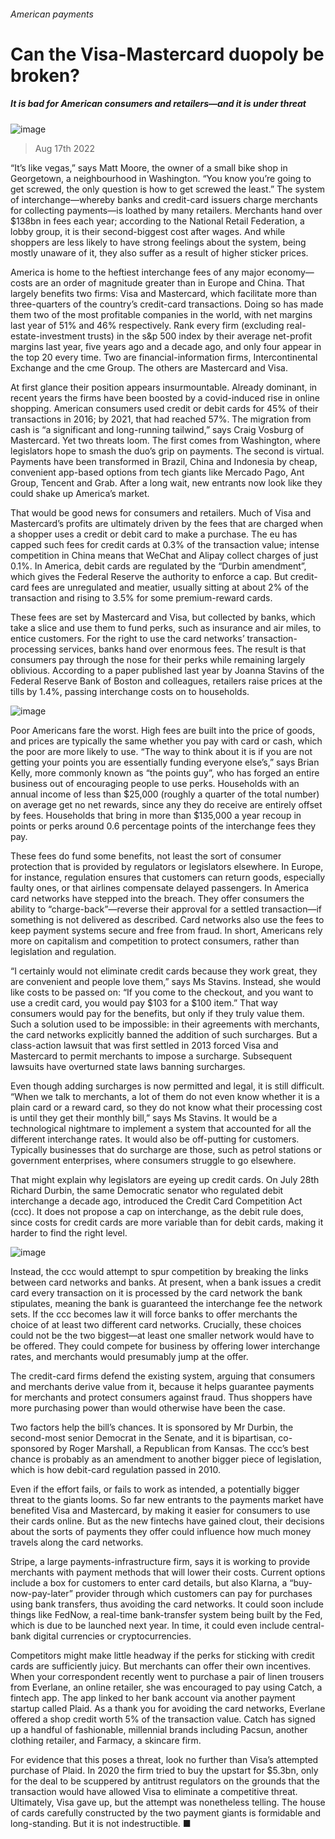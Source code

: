 ###### American payments
# Can the Visa-Mastercard duopoly be broken? 
##### It is bad for American consumers and retailers—and it is under threat 
![image](images/20220820_FND001.jpg) 
> Aug 17th 2022 
“It’s like vegas,” says Matt Moore, the owner of a small bike shop in Georgetown, a neighbourhood in Washington. “You know you’re going to get screwed, the only question is how to get screwed the least.” The system of interchange—whereby banks and credit-card issuers charge merchants for collecting payments—is loathed by many retailers. Merchants hand over $138bn in fees each year; according to the National Retail Federation, a lobby group, it is their second-biggest cost after wages. And while shoppers are less likely to have strong feelings about the system, being mostly unaware of it, they also suffer as a result of higher sticker prices. 
America is home to the heftiest interchange fees of any major economy—costs are an order of magnitude greater than in Europe and China. That largely benefits two firms: Visa and Mastercard, which facilitate more than three-quarters of the country’s credit-card transactions. Doing so has made them two of the most profitable companies in the world, with net margins last year of 51% and 46% respectively. Rank every firm (excluding real-estate-investment trusts) in the s&amp;p 500 index by their average net-profit margins last year, five years ago and a decade ago, and only four appear in the top 20 every time. Two are financial-information firms, Intercontinental Exchange and the cme Group. The others are Mastercard and Visa. 
At first glance their position appears insurmountable. Already dominant, in recent years the firms have been boosted by a covid-induced rise in online shopping. American consumers used credit or debit cards for 45% of their transactions in 2016; by 2021, that had reached 57%. The migration from cash is “a significant and long-running tailwind,” says Craig Vosburg of Mastercard. Yet two threats loom. The first comes from Washington, where legislators hope to smash the duo’s grip on payments. The second is virtual. Payments have been transformed in Brazil, China and Indonesia by cheap, convenient app-based options from tech giants like Mercado Pago, Ant Group, Tencent and Grab. After a long wait, new entrants now look like they could shake up America’s market.
That would be good news for consumers and retailers. Much of Visa and Mastercard’s profits are ultimately driven by the fees that are charged when a shopper uses a credit or debit card to make a purchase. The eu has capped such fees for credit cards at 0.3% of the transaction value; intense competition in China means that WeChat and Alipay collect charges of just 0.1%. In America, debit cards are regulated by the “Durbin amendment”, which gives the Federal Reserve the authority to enforce a cap. But credit-card fees are unregulated and meatier, usually sitting at about 2% of the transaction and rising to 3.5% for some premium-reward cards. 
These fees are set by Mastercard and Visa, but collected by banks, which take a slice and use them to fund perks, such as insurance and air miles, to entice customers. For the right to use the card networks’ transaction-processing services, banks hand over enormous fees. The result is that consumers pay through the nose for their perks while remaining largely oblivious. According to a paper published last year by Joanna Stavins of the Federal Reserve Bank of Boston and colleagues, retailers raise prices at the tills by 1.4%, passing interchange costs on to households. 
![image](images/20220820_FNC546.png) 

Poor Americans fare the worst. High fees are built into the price of goods, and prices are typically the same whether you pay with card or cash, which the poor are more likely to use. “The way to think about it is if you are not getting your points you are essentially funding everyone else’s,” says Brian Kelly, more commonly known as “the points guy”, who has forged an entire business out of encouraging people to use perks. Households with an annual income of less than $25,000 (roughly a quarter of the total number) on average get no net rewards, since any they do receive are entirely offset by fees. Households that bring in more than $135,000 a year recoup in points or perks around 0.6 percentage points of the interchange fees they pay. 
These fees do fund some benefits, not least the sort of consumer protection that is provided by regulators or legislators elsewhere. In Europe, for instance, regulation ensures that customers can return goods, especially faulty ones, or that airlines compensate delayed passengers. In America card networks have stepped into the breach. They offer consumers the ability to “charge-back”—reverse their approval for a settled transaction—if something is not delivered as described. Card networks also use the fees to keep payment systems secure and free from fraud. In short, Americans rely more on capitalism and competition to protect consumers, rather than legislation and regulation.
“I certainly would not eliminate credit cards because they work great, they are convenient and people love them,” says Ms Stavins. Instead, she would like costs to be passed on: “If you come to the checkout, and you want to use a credit card, you would pay $103 for a $100 item.” That way consumers would pay for the benefits, but only if they truly value them. Such a solution used to be impossible: in their agreements with merchants, the card networks explicitly banned the addition of such surcharges. But a class-action lawsuit that was first settled in 2013 forced Visa and Mastercard to permit merchants to impose a surcharge. Subsequent lawsuits have overturned state laws banning surcharges. 
Even though adding surcharges is now permitted and legal, it is still difficult. “When we talk to merchants, a lot of them do not even know whether it is a plain card or a reward card, so they do not know what their processing cost is until they get their monthly bill,” says Ms Stavins. It would be a technological nightmare to implement a system that accounted for all the different interchange rates. It would also be off-putting for customers. Typically businesses that do surcharge are those, such as petrol stations or government enterprises, where consumers struggle to go elsewhere.
That might explain why legislators are eyeing up credit cards. On July 28th Richard Durbin, the same Democratic senator who regulated debit interchange a decade ago, introduced the Credit Card Competition Act (ccc). It does not propose a cap on interchange, as the debit rule does, since costs for credit cards are more variable than for debit cards, making it harder to find the right level. 
![image](images/20220820_FNC561.png) 

Instead, the ccc would attempt to spur competition by breaking the links between card networks and banks. At present, when a bank issues a credit card every transaction on it is processed by the card network the bank stipulates, meaning the bank is guaranteed the interchange fee the network sets. If the ccc becomes law it will force banks to offer merchants the choice of at least two different card networks. Crucially, these choices could not be the two biggest—at least one smaller network would have to be offered. They could compete for business by offering lower interchange rates, and merchants would presumably jump at the offer. 
The credit-card firms defend the existing system, arguing that consumers and merchants derive value from it, because it helps guarantee payments for merchants and protect consumers against fraud. Thus shoppers have more purchasing power than would otherwise have been the case. 
Two factors help the bill’s chances. It is sponsored by Mr Durbin, the second-most senior Democrat in the Senate, and it is bipartisan, co-sponsored by Roger Marshall, a Republican from Kansas. The ccc’s best chance is probably as an amendment to another bigger piece of legislation, which is how debit-card regulation passed in 2010. 
Even if the effort fails, or fails to work as intended, a potentially bigger threat to the giants looms. So far new entrants to the payments market have benefited Visa and Mastercard, by making it easier for consumers to use their cards online. But as the new fintechs have gained clout, their decisions about the sorts of payments they offer could influence how much money travels along the card networks. 
Stripe, a large payments-infrastructure firm, says it is working to provide merchants with payment methods that will lower their costs. Current options include a box for customers to enter card details, but also Klarna, a “buy-now-pay-later” provider through which customers can pay for purchases using bank transfers, thus avoiding the card networks. It could soon include things like FedNow, a real-time bank-transfer system being built by the Fed, which is due to be launched next year. In time, it could even include central-bank digital currencies or cryptocurrencies. 
Competitors might make little headway if the perks for sticking with credit cards are sufficiently juicy. But merchants can offer their own incentives. When your correspondent recently went to purchase a pair of linen trousers from Everlane, an online retailer, she was encouraged to pay using Catch, a fintech app. The app linked to her bank account via another payment startup called Plaid. As a thank you for avoiding the card networks, Everlane offered a shop credit worth 5% of the transaction value. Catch has signed up a handful of fashionable, millennial brands including Pacsun, another clothing retailer, and Farmacy, a skincare firm. 
For evidence that this poses a threat, look no further than Visa’s attempted purchase of Plaid. In 2020 the firm tried to buy the upstart for $5.3bn, only for the deal to be scuppered by antitrust regulators on the grounds that the transaction would have allowed Visa to eliminate a competitive threat. Ultimately, Visa gave up, but the attempt was nonetheless telling. The house of cards carefully constructed by the two payment giants is formidable and long-standing. But it is not indestructible. ■

